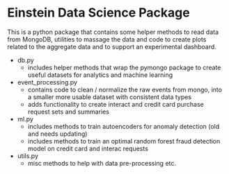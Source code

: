 # Einstein Data Science Package

This is a python package that contains some helper methods to read data from MongoDB, utilities to massage
the data and code to create plots related to the aggregate data and to support an experimental dashboard.

- db.py
    - includes helper methods that wrap the pymongo package to create useful datasets for analytics and machine learning
- event_processing.py
    - contains code to clean / normalize the raw events from mongo, into a smaller more usable dataset with consistent data types
    - adds functionality to create interact and credit card purchase request sets and summaries
- ml.py
    - includes methods to train autoencoders for anomaly detection (old and needs updating)
    - includes methods to train an optimal random forest fraud detection model on credit card and interac requests
- utils.py
    - misc methods to help with data pre-processing etc.
